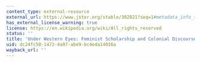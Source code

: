 ```yaml
---
content_type: external-resource
external_url: https://www.jstor.org/stable/302821?seq=1#metadata_info_tab_contents
has_external_license_warning: true
license: https://en.wikipedia.org/wiki/All_rights_reserved
status: ''
title: 'Under Western Eyes: Feminist Scholarship and Colonial Discourse'
uid: dc24fc58-1472-4a97-abe9-bc4eda14016a
wayback_url: ''
---
```

